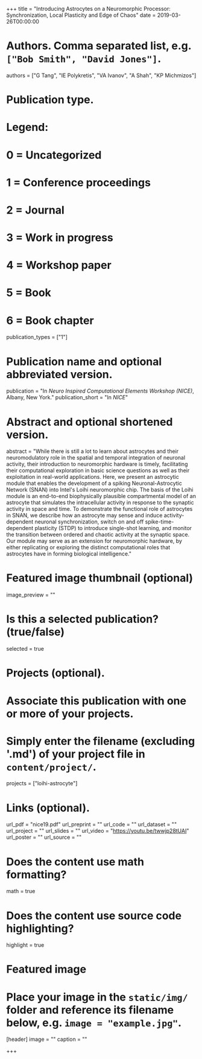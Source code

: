+++
title = "Introducing Astrocytes on a Neuromorphic Processor: Synchronization, Local Plasticity and Edge of Chaos"
date = 2019-03-26T00:00:00

# Authors. Comma separated list, e.g. `["Bob Smith", "David Jones"]`.
authors = ["G Tang", "IE Polykretis", "VA Ivanov", "A Shah", "KP Michmizos"]

# Publication type.
# Legend:
# 0 = Uncategorized
# 1 = Conference proceedings
# 2 = Journal
# 3 = Work in progress
# 4 = Workshop paper
# 5 = Book
# 6 = Book chapter
publication_types = ["1"]

# Publication name and optional abbreviated version.
publication = "In *Neuro Inspired Computational Elements Workshop (NICE)*, Albany, New York."
publication_short = "In *NICE*"

# Abstract and optional shortened version.
abstract = "While there is still a lot to learn about astrocytes and their neuromodulatory role in the spatial and temporal integration of neuronal activity, their introduction to neuromorphic hardware is timely, facilitating their computational exploration in basic science questions as well as their exploitation in real-world applications. Here, we present an astrocytic module that enables the development of a spiking Neuronal-Astrocytic Network (SNAN) into Intel's Loihi neuromorphic chip. The basis of the Loihi module is an end-to-end biophysically plausible compartmental model of an astrocyte that simulates the intracellular activity in response to the synaptic activity in space and time. To demonstrate the functional role of astrocytes in SNAN, we describe how an astrocyte may sense and induce activity-dependent neuronal synchronization, switch on and off spike-time-dependent plasticity (STDP) to introduce single-shot learning, and monitor the transition between ordered and chaotic activity at the synaptic space. Our module may serve as an extension for neuromorphic hardware, by either replicating or exploring the distinct computational roles that astrocytes have in forming biological intelligence."

# Featured image thumbnail (optional)
image_preview = ""

# Is this a selected publication? (true/false)
selected = true

# Projects (optional).
#   Associate this publication with one or more of your projects.
#   Simply enter the filename (excluding '.md') of your project file in `content/project/`.
projects = ["loihi-astrocyte"]

# Links (optional).
url_pdf = "nice19.pdf"
url_preprint = ""
url_code = ""
url_dataset = ""
url_project = ""
url_slides = ""
url_video = "https://youtu.be/twwjp28tUAI"
url_poster = ""
url_source = ""

# Does the content use math formatting?
math = true

# Does the content use source code highlighting?
highlight = true

# Featured image
# Place your image in the `static/img/` folder and reference its filename below, e.g. `image = "example.jpg"`.
[header]
image = ""
caption = ""

+++


